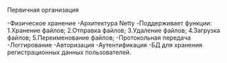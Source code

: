 
Первичная организация

-Физическое хранение
-Архитектура Netty
-Поддерживает функции: 1.Хранение файлов; 2.Отправка файлов; 3.Удаление файлов; 4.Загрузка файлов; 5.Переименование файлов;
-Протокольная передача
-Логгирование
-Авторизация
-Аутентификация
-БД для хранения регистрационных данных пользователей.